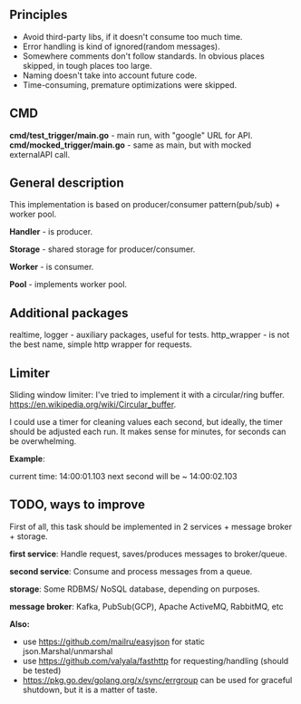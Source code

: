 ## Principles
* Avoid third-party libs, if it doesn't consume too much time.
* Error handling is kind of ignored(random messages).
* Somewhere comments don't follow standards. In obvious places skipped, in tough places too large.
* Naming doesn't take into account future code.
* Time-consuming, premature optimizations were skipped.


## CMD
**cmd/test_trigger/main.go** - main run, with "google" URL for API.
**cmd/mocked_trigger/main.go** - same as main, but with mocked externalAPI call.

## General description
This implementation is based on producer/consumer pattern(pub/sub) + worker pool.

**Handler** - is producer.

**Storage** - shared storage for producer/consumer.

**Worker** - is consumer.

**Pool** - implements worker pool.


## Additional packages
realtime, logger - auxiliary packages, useful for tests.
http_wrapper - is not the best name, simple http wrapper for requests.

## Limiter
Sliding window limiter: I've tried to implement it with a circular/ring buffer. 
https://en.wikipedia.org/wiki/Circular_buffer.

I could use a timer for cleaning values each second, but ideally, the timer should be adjusted each run.
It makes sense for minutes, for seconds can be overwhelming. 

**Example**:

current time: 14:00:01.103
next second will be ~ 14:00:02.103


## TODO, ways to improve
First of all, this task should be implemented in 2 services + message broker + storage.

**first service**: Handle request, saves/produces messages to broker/queue.

**second service**: Consume and process messages from a queue.

**storage**: Some RDBMS/ NoSQL database, depending on purposes.

**message broker**: Kafka, PubSub(GCP), Apache ActiveMQ, RabbitMQ, etc

**Also:**
* use https://github.com/mailru/easyjson for static json.Marshal/unmarshal 
* use https://github.com/valyala/fasthttp for requesting/handling (should be tested)
* https://pkg.go.dev/golang.org/x/sync/errgroup can be used for graceful shutdown, but it is a matter of taste.



